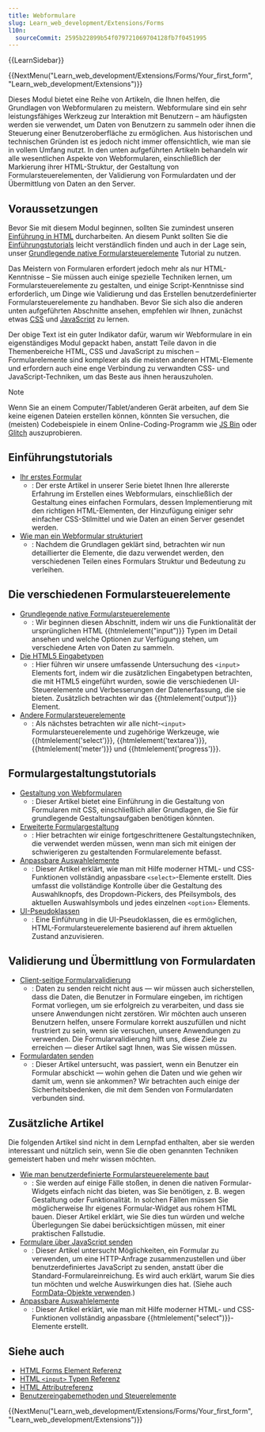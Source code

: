 ```yaml
---
title: Webformulare
slug: Learn_web_development/Extensions/Forms
l10n:
  sourceCommit: 2595b22899b54f079721069704128fb7f0451995
---
```


{{LearnSidebar}}

{{NextMenu("Learn_web_development/Extensions/Forms/Your_first_form", "Learn_web_development/Extensions")}}

Dieses Modul bietet eine Reihe von Artikeln, die Ihnen helfen, die Grundlagen von Webformularen zu meistern. Webformulare sind ein sehr leistungsfähiges Werkzeug zur Interaktion mit Benutzern – am häufigsten werden sie verwendet, um Daten von Benutzern zu sammeln oder ihnen die Steuerung einer Benutzeroberfläche zu ermöglichen. Aus historischen und technischen Gründen ist es jedoch nicht immer offensichtlich, wie man sie in vollem Umfang nutzt. In den unten aufgeführten Artikeln behandeln wir alle wesentlichen Aspekte von Webformularen, einschließlich der Markierung ihrer HTML-Struktur, der Gestaltung von Formularsteuerelementen, der Validierung von Formulardaten und der Übermittlung von Daten an den Server.

## Voraussetzungen

Bevor Sie mit diesem Modul beginnen, sollten Sie zumindest unseren [Einführung in HTML](/de/docs/Learn_web_development/Core/Structuring_content) durcharbeiten. An diesem Punkt sollten Sie die [Einführungstutorials](#einführungstutorials) leicht verständlich finden und auch in der Lage sein, unser [Grundlegende native Formularsteuerelemente](/de/docs/Learn_web_development/Extensions/Forms/Basic_native_form_controls) Tutorial zu nutzen.

Das Meistern von Formularen erfordert jedoch mehr als nur HTML-Kenntnisse – Sie müssen auch einige spezielle Techniken lernen, um Formularsteuerelemente zu gestalten, und einige Script-Kenntnisse sind erforderlich, um Dinge wie Validierung und das Erstellen benutzerdefinierter Formularsteuerelemente zu handhaben. Bevor Sie sich also die anderen unten aufgeführten Abschnitte ansehen, empfehlen wir Ihnen, zunächst etwas [CSS](/de/docs/Learn_web_development/Core/Styling_basics) und [JavaScript](/de/docs/Learn_web_development/Core/Scripting) zu lernen.

Der obige Text ist ein guter Indikator dafür, warum wir Webformulare in ein eigenständiges Modul gepackt haben, anstatt Teile davon in die Themenbereiche HTML, CSS und JavaScript zu mischen – Formularelemente sind komplexer als die meisten anderen HTML-Elemente und erfordern auch eine enge Verbindung zu verwandten CSS- und JavaScript-Techniken, um das Beste aus ihnen herauszuholen.

> [!NOTE]
> Wenn Sie an einem Computer/Tablet/anderen Gerät arbeiten, auf dem Sie keine eigenen Dateien erstellen können, könnten Sie versuchen, die (meisten) Codebeispiele in einem Online-Coding-Programm wie [JS Bin](https://jsbin.com/) oder [Glitch](https://glitch.com/) auszuprobieren.

## Einführungstutorials

- [Ihr erstes Formular](/de/docs/Learn_web_development/Extensions/Forms/Your_first_form)
  - : Der erste Artikel in unserer Serie bietet Ihnen Ihre allererste Erfahrung im Erstellen eines Webformulars, einschließlich der Gestaltung eines einfachen Formulars, dessen Implementierung mit den richtigen HTML-Elementen, der Hinzufügung einiger sehr einfacher CSS-Stilmittel und wie Daten an einen Server gesendet werden.
- [Wie man ein Webformular strukturiert](/de/docs/Learn_web_development/Extensions/Forms/How_to_structure_a_web_form)
  - : Nachdem die Grundlagen geklärt sind, betrachten wir nun detaillierter die Elemente, die dazu verwendet werden, den verschiedenen Teilen eines Formulars Struktur und Bedeutung zu verleihen.

## Die verschiedenen Formularsteuerelemente

- [Grundlegende native Formularsteuerelemente](/de/docs/Learn_web_development/Extensions/Forms/Basic_native_form_controls)
  - : Wir beginnen diesen Abschnitt, indem wir uns die Funktionalität der ursprünglichen HTML {{htmlelement("input")}} Typen im Detail ansehen und welche Optionen zur Verfügung stehen, um verschiedene Arten von Daten zu sammeln.
- [Die HTML5 Eingabetypen](/de/docs/Learn_web_development/Extensions/Forms/HTML5_input_types)
  - : Hier führen wir unsere umfassende Untersuchung des `<input>` Elements fort, indem wir die zusätzlichen Eingabetypen betrachten, die mit HTML5 eingeführt wurden, sowie die verschiedenen UI-Steuerelemente und Verbesserungen der Datenerfassung, die sie bieten. Zusätzlich betrachten wir das {{htmlelement('output')}} Element.
- [Andere Formularsteuerelemente](/de/docs/Learn_web_development/Extensions/Forms/Other_form_controls)
  - : Als nächstes betrachten wir alle nicht-`<input>` Formularsteuerelemente und zugehörige Werkzeuge, wie {{htmlelement('select')}}, {{htmlelement('textarea')}}, {{htmlelement('meter')}} und {{htmlelement('progress')}}.

## Formulargestaltungstutorials

- [Gestaltung von Webformularen](/de/docs/Learn_web_development/Extensions/Forms/Styling_web_forms)
  - : Dieser Artikel bietet eine Einführung in die Gestaltung von Formularen mit CSS, einschließlich aller Grundlagen, die Sie für grundlegende Gestaltungsaufgaben benötigen könnten.
- [Erweiterte Formulargestaltung](/de/docs/Learn_web_development/Extensions/Forms/Advanced_form_styling)
  - : Hier betrachten wir einige fortgeschrittenere Gestaltungstechniken, die verwendet werden müssen, wenn man sich mit einigen der schwierigeren zu gestaltenden Formularelemente befasst.
- [Anpassbare Auswahlelemente](/de/docs/Learn_web_development/Extensions/Forms/Customizable_select)
  - : Dieser Artikel erklärt, wie man mit Hilfe moderner HTML- und CSS-Funktionen vollständig anpassbare `<select>`-Elemente erstellt. Dies umfasst die vollständige Kontrolle über die Gestaltung des Auswahlknopfs, des Dropdown-Pickers, des Pfeilsymbols, des aktuellen Auswahlsymbols und jedes einzelnen `<option>` Elements.
- [UI-Pseudoklassen](/de/docs/Learn_web_development/Extensions/Forms/UI_pseudo-classes)
  - : Eine Einführung in die UI-Pseudoklassen, die es ermöglichen, HTML-Formularsteuerelemente basierend auf ihrem aktuellen Zustand anzuvisieren.

## Validierung und Übermittlung von Formulardaten

- [Client-seitige Formularvalidierung](/de/docs/Learn_web_development/Extensions/Forms/Form_validation)
  - : Daten zu senden reicht nicht aus — wir müssen auch sicherstellen, dass die Daten, die Benutzer in Formulare eingeben, im richtigen Format vorliegen, um sie erfolgreich zu verarbeiten, und dass sie unsere Anwendungen nicht zerstören. Wir möchten auch unseren Benutzern helfen, unsere Formulare korrekt auszufüllen und nicht frustriert zu sein, wenn sie versuchen, unsere Anwendungen zu verwenden. Die Formularvalidierung hilft uns, diese Ziele zu erreichen — dieser Artikel sagt Ihnen, was Sie wissen müssen.
- [Formulardaten senden](/de/docs/Learn_web_development/Extensions/Forms/Sending_and_retrieving_form_data)
  - : Dieser Artikel untersucht, was passiert, wenn ein Benutzer ein Formular abschickt — wohin gehen die Daten und wie gehen wir damit um, wenn sie ankommen? Wir betrachten auch einige der Sicherheitsbedenken, die mit dem Senden von Formulardaten verbunden sind.

## Zusätzliche Artikel

Die folgenden Artikel sind nicht in dem Lernpfad enthalten, aber sie werden interessant und nützlich sein, wenn Sie die oben genannten Techniken gemeistert haben und mehr wissen möchten.

- [Wie man benutzerdefinierte Formularsteuerelemente baut](/de/docs/Learn_web_development/Extensions/Forms/How_to_build_custom_form_controls)
  - : Sie werden auf einige Fälle stoßen, in denen die nativen Formular-Widgets einfach nicht das bieten, was Sie benötigen, z. B. wegen Gestaltung oder Funktionalität. In solchen Fällen müssen Sie möglicherweise Ihr eigenes Formular-Widget aus rohem HTML bauen. Dieser Artikel erklärt, wie Sie dies tun würden und welche Überlegungen Sie dabei berücksichtigen müssen, mit einer praktischen Fallstudie.
- [Formulare über JavaScript senden](/de/docs/Learn_web_development/Extensions/Forms/Sending_forms_through_JavaScript)
  - : Dieser Artikel untersucht Möglichkeiten, ein Formular zu verwenden, um eine HTTP-Anfrage zusammenzustellen und über benutzerdefiniertes JavaScript zu senden, anstatt über die Standard-Formulareinreichung. Es wird auch erklärt, warum Sie dies tun möchten und welche Auswirkungen dies hat. (Siehe auch [FormData-Objekte verwenden](/de/docs/Web/API/XMLHttpRequest_API/Using_FormData_Objects).)
- [Anpassbare Auswahlelemente](/de/docs/Learn_web_development/Extensions/Forms/Customizable_select)
  - : Dieser Artikel erklärt, wie man mit Hilfe moderner HTML- und CSS-Funktionen vollständig anpassbare {{htmlelement("select")}}-Elemente erstellt.

## Siehe auch

- [HTML Forms Element Referenz](/de/docs/Web/HTML/Element#forms)
- [HTML `<input>` Typen Referenz](/de/docs/Web/HTML/Element/input)
- [HTML Attributreferenz](/de/docs/Web/HTML/Attributes)
- [Benutzereingabemethoden und Steuerelemente](/de/docs/Learn_web_development/Extensions/Forms/User_input_methods)

{{NextMenu("Learn_web_development/Extensions/Forms/Your_first_form", "Learn_web_development/Extensions")}}
